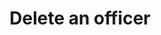 ---
title: Delete an officer
excerpt: Delete an officer by uid
api:
  file: officers.json
  operationId: deleteOfficer
deprecated: false
hidden: false
metadata:
  title: ''
  description: ''
  robots: index
next:
  description: ''
---